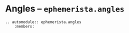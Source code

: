 # Angles – `ephemerista.angles`

```{eval-rst}
.. automodule:: ephemerista.angles
    :members:
```
